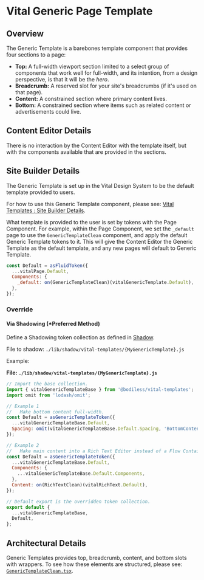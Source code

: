 # Vital Generic Page Template

## Overview

The Generic Template is a barebones template component that provides four sections to a page:

- **Top:** A full-width viewport section limited to a select group of components that work well for
  full-width, and its intention, from a design perspective, is that it will be the _hero_.
- **Breadcrumb:** A reserved slot for your site's breadcrumbs (if it's used on that page).
- **Content:** A constrained section where primary content lives.
- **Bottom:** A constrained section where items such as related content or advertisements could
  live.

## Content Editor Details

There is no interaction by the Content Editor with the template itself, but with the components
available that are provided in the sections.

## Site Builder Details

The Generic Template is set up in the Vital Design System to be the default template provided to
users.

For how to use this Generic Template component, please see: [Vital Templates : Site Builder
Details](../VitalTemplates/#site-builder-details).

What template is provided to the user is set by tokens with the Page Component. For example, within
the Page Component, we set the `_default` page to use the `GenericTemplateClean` component, and
apply the default Generic Template tokens to it. This will give the Content Editor the Generic
Template as the default template, and any new pages will default to Generic Template.

```js
const Default = asFluidToken({
  ...vitalPage.Default,
  Components: {
    _default: on(GenericTemplateClean)(vitalGenericTemplate.Default),
  },
});
```

### Override

#### Via Shadowing (*Preferred Method)

Define a Shadowing token collection as defined in [Shadow](../VitalElements/Shadow).

File to shadow: `./lib/shadow/vital-templates/{MyGenericTemplate}.js`

Example:

**File: `./lib/shadow/vital-templates/{MyGenericTemplate}.js`**

```js
// Import the base collection.
import { vitalGenericTemplateBase } from '@bodiless/vital-templates';
import omit from 'lodash/omit';

// Example 1
//   Make bottom content full-width.
const Default = asGenericTemplateToken({
  ...vitalGenericTemplateBase.Default,
  Spacing: omit(vitalGenericTemplateBase.Default.Spacing, 'BottomContent'),
});

// Example 2
//   Make main content into a Rich Text Editor instead of a Flow Container.
const Default = asGenericTemplateToken({
  ...vitalGenericTemplateBase.Default,
  Components: {
    ...vitalGenericTemplateBase.Default.Components,
  },
  Content: on(RichTextClean)(vitalRichText.Default),
});

// Default export is the overridden token collection.
export default {
  ...vitalGenericTemplateBase,
  Default,
};
```

## Architectural Details

Generic Templates provides top, breadcrumb, content, and bottom slots with wrappers. To see how these
elements are structured, please see:
[`GenericTemplateClean.tsx`](https://github.com/johnsonandjohnson/Bodiless-JS/blob/main/packages/vital-templates/src/components/GenericTemplate/GenericTemplateClean.tsx ':target=_blank').
